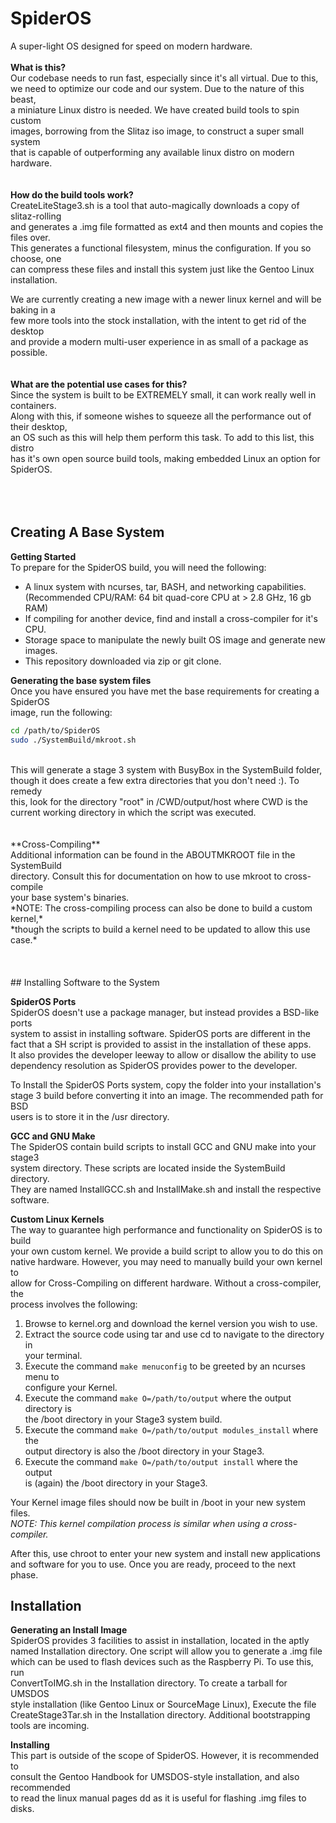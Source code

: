 # SpiderOS
A super-light OS designed for speed on modern hardware.
<br/><br/>
**What is this?**<br/>
Our codebase needs to run fast, especially since it's all virtual. Due to this, <br/>
we need to optimize our code and our system. Due to the nature of this beast, <br/>
a miniature Linux distro is needed. We have created build tools to spin custom <br/>
images, borrowing from the Slitaz iso image, to construct a super small system <br/>
that is capable of outperforming any available linux distro on modern hardware. <br/>
<br/>
<br/>
**How do the build tools work?** <br/>
CreateLiteStage3.sh is a tool that auto-magically downloads a copy of slitaz-rolling<br/>
and generates a .img file formatted as ext4 and then mounts and copies the files over.<br/>
This generates a functional filesystem, minus the configuration. If you so choose, one<br/>
can compress these files and install this system just like the Gentoo Linux installation.<br/>

We are currently creating a new image with a newer linux kernel and will be baking in a <br/>
few more tools into the stock installation, with the intent to get rid of the desktop <br/>
and provide a modern multi-user experience in as small of a package as possible. <br/>
<br/>
<br/>
**What are the potential use cases for this?**<br/>
Since the system is built to be EXTREMELY small, it can work really well in containers.<br/>
Along with this, if someone wishes to squeeze all the performance out of their desktop,<br/>
an OS such as this will help them perform this task. To add to this list, this distro <br/>
has it's own open source build tools, making embedded Linux an option for SpiderOS. <br/>
<br/>
<br/>
<br/>
## Creating A Base System

**Getting Started** <br/>
To prepare for the SpiderOS build, you will need the following:<br/>
- A linux system with ncurses, tar, BASH, and networking capabilities. <br/>
  (Recommended CPU/RAM: 64 bit quad-core CPU at > 2.8 GHz, 16 gb RAM)
- If compiling for another device, find and install a cross-compiler for it's CPU. <br/>
- Storage space to manipulate the newly built OS image and generate new images.<br/>
- This repository downloaded via zip or git clone.



**Generating the base system files** <br/>
Once you have ensured you have met the base requirements for creating a SpiderOS <br/>
image, run the following: <br/>
```Bash
cd /path/to/SpiderOS
sudo ./SystemBuild/mkroot.sh
```
<br/>
This will generate a stage 3 system with BusyBox in the SystemBuild folder, <br/>
though it does create a few extra directories that you don't need :). To remedy <br/>
this, look for the directory "root" in /CWD/output/host where CWD is the <br/>
current working directory in which the script was executed. <br/>
<br/>
<br/>
**Cross-Compiling** <br/>
Additional information can be found in the ABOUTMKROOT file in the SystemBuild <br/>
directory. Consult this for documentation on how to use mkroot to cross-compile <br/>
your base system's binaries. <br/>
*NOTE: The cross-compiling process can also be done to build a custom kernel,* <br/>
*though the scripts to build a kernel need to be updated to allow this use case.* <br/>
<br/>
<br/>
<br/>
## Installing Software to the System

**SpiderOS Ports** <br/>
SpiderOS doesn't use a package manager, but instead provides a BSD-like ports <br/>
system to assist in installing software. SpiderOS ports are different in the <br/>
fact that a SH script is provided to assist in the installation of these apps. <br/>
It also provides the developer leeway to allow or disallow the ability to use <br/>
dependency resolution as SpiderOS provides power to the developer. <br/>

To Install the SpiderOS Ports system, copy the folder into your installation's <br/>
stage 3 build before converting it into an image. The recommended path for BSD <br/>
users is to store it in the /usr directory. <br/>


**GCC and GNU Make** <br/>
The SpiderOS contain build scripts to install GCC and GNU make into your stage3 <br/>
system directory. These scripts are located inside the SystemBuild directory. <br/>
They are named InstallGCC.sh and InstallMake.sh and install the respective <br/>
software.<br/>


**Custom Linux Kernels** <br/>
The way to guarantee high performance and functionality on SpiderOS is to build <br/>
your own custom kernel. We provide a build script to allow you to do this on <br/>
native hardware. However, you may need to manually build your own kernel to <br/>
allow for Cross-Compiling on different hardware. Without a cross-compiler, the <br/>
process involves the following: <br/>

1) Browse to kernel.org and download the kernel version you wish to use.
2) Extract the source code using tar and use cd to navigate to the directory in <br/>
   your terminal.
3) Execute the command `make menuconfig` to be greeted by an ncurses menu to <br/>
   configure your Kernel.
4) Execute the command `make O=/path/to/output` where the output directory is <br/>
   the /boot directory in your Stage3 system build.
5) Execute the command `make O=/path/to/output modules_install` where the <br/>
   output directory is also the /boot directory in your Stage3.
6) Execute the command `make O=/path/to/output install` where the output <br/>
   is (again) the /boot directory in your Stage3. <br/>

Your Kernel image files should now be built in /boot in your new system files. <br/>
*NOTE: This kernel compilation process is similar when using a cross-compiler.* <br/>


After this, use chroot to enter your new system and install new applications <br/>
and software for you to use. Once you are ready, proceed to the next phase. <br/>



## Installation

**Generating an Install Image** <br/>
SpiderOS provides 3 facilities to assist in installation, located in the aptly <br/>
named Installation directory. One script will allow you to generate a .img file <br/>
which can be used to flash devices such as the Raspberry Pi. To use this, run <br/>
ConvertToIMG.sh in the Installation directory. To create a tarball for UMSDOS <br/>
style installation (like Gentoo Linux or SourceMage Linux), Execute the file <br/>
CreateStage3Tar.sh in the Installation directory. Additional bootstrapping <br/>
tools are incoming. <br/>


**Installing** <br/>
This part is outside of the scope of SpiderOS. However, it is recommended to <br/>
consult the Gentoo Handbook for UMSDOS-style installation, and also recommended <br/>
to read the linux manual pages dd as it is useful for flashing .img files to <br/>
disks. <br/>
